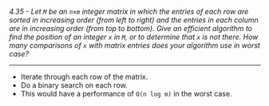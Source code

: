 *4.35 - Let `M` be an `n×m` integer matrix in which the entries of each row are sorted in increasing order (from left to right) and the entries in each column are in increasing order (from top to bottom). Give an efficient algorithm to find the position of an integer `x` in `M`, or to determine that `x` is not there. How many comparisons of `x` with matrix entries does your algorithm use in worst case?*
***
- Iterate through each row of the matrix.
- Do a binary search on each row.
- This would have a performance of `O(n log m)` in the worst case.

